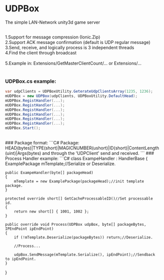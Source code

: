 # UDPBox
The simple LAN-Network unity3d game server

</BR>1.Support for message compression (Ionic.Zip)
</BR>2.Support ACK message confirmation (default is UDP regular message)
</BR>3.Send, receive, and logically process is 3 independent threads
</BR>4.Find the client through broadcast
</BR>
</BR>5.Example in: Extensions/GetMasterClientCount/... or Extensions/...
</BR>
</BR>
### UDPBox.cs example:
```C#
var udpClients = UDPBoxUtility.GeterateUdpClientsArray(1235, 1236);
mUDPBox = new UDPBox(udpClients, UDPBoxUtility.DefaultHead);
mUDPBox.RegistHandler(...);
mUDPBox.RegistHandler(...);
mUDPBox.RegistHandler(...);
mUDPBox.RegistHandler(...);
mUDPBox.RegistHandler(...);
mUDPBox.RegistHandler(...);
mUDPBox.Start();
```
</BR>
### Package format:
```C#
Package:  HEAD(bytes)|TYPE(short)|MAGICNUMBER(ushort)|ID(short)|ContentLength(uint)|Args(bytes)
and through the 'UDPClient' send and received.
```
### Process Handler example:
```C#
class ExampeHandler : HandlerBase
{
    ExamplePackage mTemplate;//Serialize or Deserialize.


    public ExampeHandler(byte[] packageHead)
    {
        mTemplate = new ExamplePackage(packageHead);//init template package.
    }

    protected override short[] GetCacheProcessableID()//Set processable id.
    {
        return new short[] { 1001, 1002 };
    }

    public override void Process(UDPBox udpBox, byte[] packageBytes, IPEndPoint ipEndPoint)
    {
        if (!mTemplate.Deserialize(packageBytes)) return;//Deserialize.

        //Process...

        udpBox.SendMessage(mTemplate.Serialize(), ipEndPoint);//Sendback to ipEndPoint.
    }
}
```
